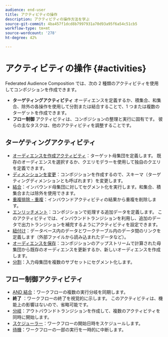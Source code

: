 ```yaml
---
audience: end-user
title: アクティビティの操作
description: アクティビティの操作方法を学ぶ
source-git-commit: 4ba457f1dcd8b7997931a70d93a95f6a54c51cb5
workflow-type: tm+mt
source-wordcount: '278'
ht-degree: 42%

---
```



# アクティビティの操作 {#activities}

Federated Audience Composition では、次の 2 種類のアクティビティを使用してコンポジションを作成できます。

* **ターゲティングアクティビティ** オーディエンスを定義するか、積集合、和集合、除外の各操作を使用して分割または結合することで、1 つまたは複数のターゲットを作成できます。
* **フロー制御** アクティビティは、コンポジションの整理と実行に固有です。 彼らの主なタスクは、他のアクティビティを調整することです。

## ターゲティングアクティビティ

* [オーディエンスを作成アクティビティ](build-audience.md)：ターゲット母集団を定義します。 既存のオーディエンスを選択するか、クエリモデラーを使用して独自のクエリを定義できます。
* [ディメンションを変更](change-dimension.md)：コンポジションを作成するので、スキーマ（ターゲティングディメンションとも呼ばれます）を変更します。
* [結合](combine.md)：インバウンド母集団に対してセグメント化を実行します。和集合、積集合または除外を使用できます。
* [重複排除 - 重複](deduplication.md)：インバウンドアクティビティの結果から重複を削除します。
* [エンリッチメント](enrichment.md)：コンポジションで処理する追加データを定義します。 このアクティビティでは、インバウンドトランジションを利用し、追加のデータで出力トランジションを補完するようにアクティビティを設定できます。
* [紐付け](reconciliation.md)：データベース内のデータとワークテーブル内のデータ間のリンクを定義します（外部ファイルから読み込まれたデータなど）。
* [オーディエンスを保存](save-audience.md)：コンポジションのアップストリームで計算された母集団から既存のオーディエンスを更新するか、新しいオーディエンスを作成します。
* [分割](split.md)：入力母集団を複数のサブセットにセグメント化します。

## フロー制御アクティビティ

* [AND 結合](and-join.md)：ワークフローの複数の実行分岐を同期します。
* **終了** ：ワークフローの終了を視覚的に示します。 このアクティビティは、機能上の影響はないので、省略可能です。
* [分岐](fork.md)：アウトバウンドトランジションを作成して、複数のアクティビティを同時に開始します。
* [スケジューラー](scheduler.md)：ワークフローの開始日時をスケジュールします。
* [待機](wait.md)：ワークフローの一部の実行を一時的に中断します。
